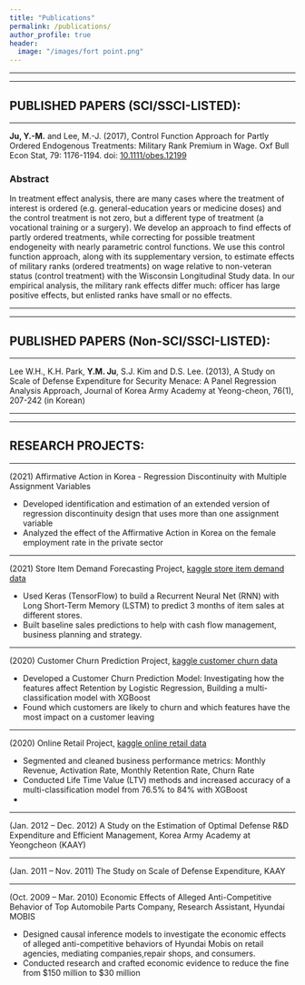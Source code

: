 ```yaml
---
title: "Publications"
permalink: /publications/
author_profile: true
header:
  image: "/images/fort point.png"
---
```



--------------------------------------------------------------------------------------
--------------------------------------------------------------------------------------

## PUBLISHED PAPERS (SCI/SSCI-LISTED):

--------------------------------------------------------------------------------------

**Ju, Y.-M.** and Lee, M.-J. (2017), Control Function Approach for Partly Ordered Endogenous Treatments: Military Rank Premium in Wage. Oxf Bull Econ Stat, 79: 1176-1194. doi: [10.1111/obes.12199](https://doi.org/10.1111/obes.12199)

### Abstract
In treatment effect analysis, there are many cases where the treatment of interest is ordered (e.g. general-education years or medicine doses) and the control treatment is not zero, but a different type of treatment (a vocational training or a surgery). We develop an approach to find effects of partly ordered treatments, while correcting for possible treatment endogeneity with nearly parametric control functions. We use this control function approach, along with its supplementary version, to estimate effects of military ranks (ordered treatments) on wage relative to non-veteran status (control treatment) with the Wisconsin Longitudinal Study data. In our empirical analysis, the military rank effects differ much: officer has large positive effects, but enlisted ranks have small or no effects.

--------------------------------------------------------------------------------------
--------------------------------------------------------------------------------------

## PUBLISHED PAPERS (Non-SCI/SSCI-LISTED):

--------------------------------------------------------------------------------------

Lee W.H., K.H. Park, **Y.M. Ju**, S.J. Kim and D.S. Lee. (2013), A Study on Scale of Defense Expenditure for Security Menace: A Panel Regression Analysis Approach, Journal of Korea Army Academy at Yeong-cheon, 76(1), 207-242 (in Korean)

--------------------------------------------------------------------------------------
--------------------------------------------------------------------------------------

## RESEARCH PROJECTS:

--------------------------------------------------------------------------------------

(2021) Affirmative Action in Korea - Regression Discontinuity with Multiple Assignment Variables
- Developed identification and estimation of an extended version of regression discontinuity design that uses more than one assignment variable
- Analyzed the effect of the Affirmative Action in Korea on the female employment rate in the private sector

--------------------------------------------------------------------------------------

(2021) Store Item Demand Forecasting Project, [kaggle store item demand data](https://github.com/ymju86/Store_Item_Demand_Forecasting_Project)
- Used Keras (TensorFlow) to build a Recurrent Neural Net (RNN) with Long Short-Term Memory (LSTM) to predict 3 months of item sales at different stores.
- Built baseline sales predictions to help with cash flow management, business planning and strategy.
 
--------------------------------------------------------------------------------------

(2020) Customer Churn Prediction Project, [kaggle customer churn data](https://github.com/ymju86/Customer_Churn_Prediction_Project)
- Developed a Customer Churn Prediction Model: Investigating how the features affect Retention by Logistic Regression, Building a multi-classification model with XGBoost
- Found which customers are likely to churn and which features have the most impact on a customer leaving

--------------------------------------------------------------------------------------

(2020) Online Retail Project, [kaggle online retail data](https://github.com/ymju86/Online_Retail_Project)
- Segmented and cleaned business performance metrics: Monthly Revenue, Activation Rate, Monthly Retention Rate, Churn Rate
- Conducted Life Time Value (LTV) methods and increased accuracy of a multi-classification model from 76.5% to 84% with XGBoost
- 
--------------------------------------------------------------------------------------

(Jan. 2012 – Dec. 2012)  A Study on the Estimation of Optimal Defense R&D Expenditure and Efficient Management, Korea Army Academy at Yeongcheon (KAAY)

--------------------------------------------------------------------------------------

(Jan. 2011 – Nov. 2011)  The Study on Scale of Defense Expenditure, KAAY

--------------------------------------------------------------------------------------

(Oct. 2009 – Mar. 2010)  Economic Effects of Alleged Anti-Competitive Behavior of Top Automobile Parts Company, Research Assistant, Hyundai MOBIS
- Designed causal inference models to investigate the economic effects of alleged anti-competitive behaviors of Hyundai Mobis on retail agencies, mediating companies,repair shops, and consumers.
- Conducted research and crafted economic evidence to reduce the fine from $150 million to $30 million
